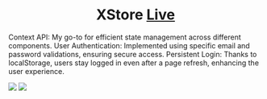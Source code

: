 <h1 align="center">
XStore <a href="https://xstore-nine.vercel.app/">Live</a>
</h1>
<p>
 
Context API: My go-to for efficient state management across different components.
User Authentication: Implemented using specific email and password validations, ensuring secure access.
Persistent Login: Thanks to localStorage, users stay logged in even after a page refresh, enhancing the user experience.
</p>


<img src="https://github.com/MertSolgun/XStore/assets/115940928/fe589072-a796-4d6e-8ab0-cb2d6d830f92">

<img src="https://github.com/MertSolgun/XStore/assets/115940928/0f878870-1d20-4d5c-ab54-6e3c40aefda3">
